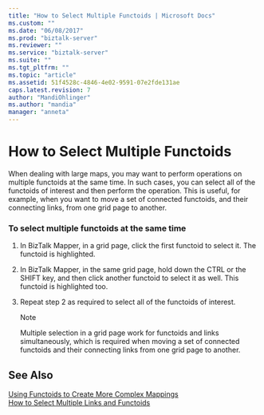 ```yaml
---
title: "How to Select Multiple Functoids | Microsoft Docs"
ms.custom: ""
ms.date: "06/08/2017"
ms.prod: "biztalk-server"
ms.reviewer: ""
ms.service: "biztalk-server"
ms.suite: ""
ms.tgt_pltfrm: ""
ms.topic: "article"
ms.assetid: 51f4528c-4846-4e02-9591-07e2fde131ae
caps.latest.revision: 7
author: "MandiOhlinger"
ms.author: "mandia"
manager: "anneta"
---
```

# How to Select Multiple Functoids
When dealing with large maps, you may want to perform operations on multiple functoids at the same time. In such cases, you can select all of the functoids of interest and then perform the operation. This is useful, for example, when you want to move a set of connected functoids, and their connecting links, from one grid page to another.  
  
### To select multiple functoids at the same time  
  
1.  In BizTalk Mapper, in a grid page, click the first functoid to select it. The functoid is highlighted.  
  
2.  In BizTalk Mapper, in the same grid page, hold down the CTRL or the SHIFT key, and then click another functoid to select it as well. This functoid is highlighted too.  
  
3.  Repeat step 2 as required to select all of the functoids of interest.  
  
    > [!NOTE]
    >  Multiple selection in a grid page work for functoids and links simultaneously, which is required when moving a set of connected functoids and their connecting links from one grid page to another.  
  
## See Also  
 [Using Functoids to Create More Complex Mappings](../core/using-functoids-to-create-more-complex-mappings.md)   
 [How to Select Multiple Links and Functoids](../core/how-to-select-multiple-links-and-functoids.md)